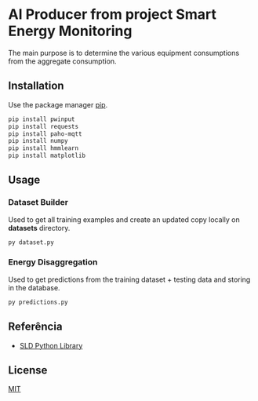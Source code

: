 # AI Producer from project Smart Energy Monitoring

The main purpose is to determine the various equipment consumptions from the aggregate consumption.

## Installation

Use the package manager [pip](https://pip.pypa.io/en/stable/).

```bash
pip install pwinput
pip install requests
pip install paho-mqtt
pip install numpy
pip install hmmlearn
pip install matplotlib
```

## Usage

### Dataset Builder

Used to get all training examples and create an updated copy locally on **datasets** directory.
```bash
py dataset.py
```

### Energy Disaggregation

Used to get predictions from the training dataset + testing data and storing in the database.

```bash
py predictions.py
```

## Referência

 - [SLD Python Library](https://github.com/amzkit/load-disaggregation)

## License
[MIT](https://choosealicense.com/licenses/mit/)